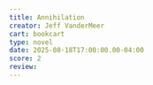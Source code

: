 ```yaml
---
title: Annihilation
creator: Jeff VanderMeer
cart: bookcart
type: novel
date: 2025-08-18T17:00:00.00-04:00
score: 2
review: 
---
```

